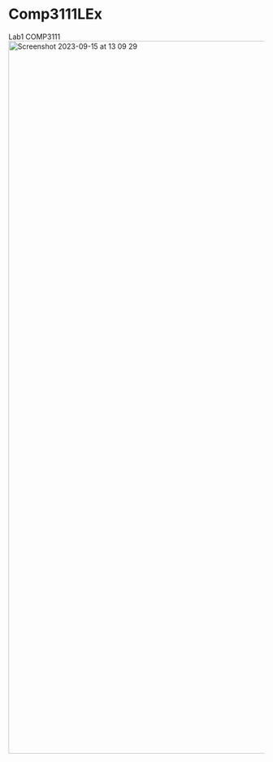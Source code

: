# Comp3111LEx
Lab1 COMP3111
<img width="1402" alt="Screenshot 2023-09-15 at 13 09 29" src="https://github.com/TCWPanda/Comp3111LEx/assets/90161497/598363c4-cc30-4af7-8cb5-8e7881edbcd0">
